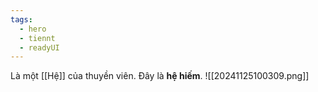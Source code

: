 ```yaml
---
tags:
  - hero
  - tiennt
  - readyUI
---
```

Là một [[Hệ]] của thuyền viên. Đây là **hệ hiếm**.
![[20241125100309.png]]